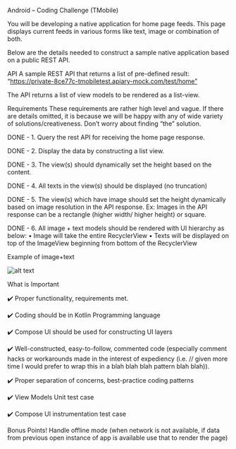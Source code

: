 Android – Coding Challenge (TMobile)

You will be developing a native application for home page feeds. This page displays current feeds in various forms like text, image or combination of both.

Below are the details needed to construct a sample native application based on a public REST API.

API
A sample REST API that returns a list of pre-defined result:
“https://private-8ce77c-tmobiletest.apiary-mock.com/test/home”

The API returns a list of view models to be rendered as a list-view.


Requirements
These requirements are rather high level and vague. If there are details omitted, it is because we will be happy with any of wide variety of solutions/creativeness. Don’t worry about finding “the” solution. 

DONE - 1.	Query the rest API for receiving the home page response.

DONE - 2.	Display the data by constructing a list view.

DONE - 3.	The view(s) should dynamically set the height based on the content.

DONE - 4.	All texts in the view(s) should be displayed (no truncation)

DONE - 5.	The view(s) which have image should set the height dynamically based on image resolution in the API response.
Ex: Images in the API response can be a rectangle (higher width/ higher height) or square.

DONE - 6.	All image + text models should be rendered with UI hierarchy as below:
•	Image will take the entire RecyclerView
•	Texts will be displayed on top of the ImageView beginning from bottom of the RecyclerView

Example of image+text

 ![alt text](https://i.ibb.co/MVYhsM0/tmobile-img.png)

What is Important

✔️	Proper functionality, requirements met.

✔️	Coding should be in Kotlin Programming language

✔️	Compose UI should be used for constructing UI layers

✔️	Well-constructed, easy-to-follow, commented code (especially comment hacks or workarounds made in the interest of expediency (i.e. // given more time I would prefer to wrap this in a blah blah blah pattern blah blah)).

✔️	Proper separation of concerns, best-practice coding patterns

✔️	View Models Unit test case

✔️	Compose UI instrumentation test case 

Bonus Points!
Handle offline mode (when network is not available, if data from previous open instance of app is available use that to render the page)
